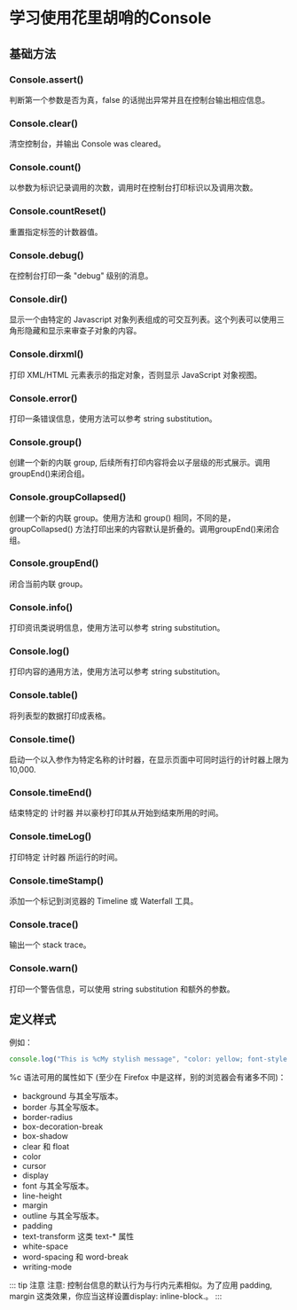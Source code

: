 # 学习使用花里胡哨的Console

## 基础方法

### Console.assert()

判断第一个参数是否为真，false 的话抛出异常并且在控制台输出相应信息。

### Console.clear()

清空控制台，并输出 Console was cleared。

### Console.count()

以参数为标识记录调用的次数，调用时在控制台打印标识以及调用次数。

### Console.countReset()

重置指定标签的计数器值。

### Console.debug()

在控制台打印一条 "debug" 级别的消息。

### Console.dir()

显示一个由特定的 Javascript 对象列表组成的可交互列表。这个列表可以使用三角形隐藏和显示来审查子对象的内容。

### Console.dirxml()

打印 XML/HTML 元素表示的指定对象，否则显示 JavaScript 对象视图。

### Console.error()

打印一条错误信息，使用方法可以参考 string substitution。

### Console.group()

创建一个新的内联 group, 后续所有打印内容将会以子层级的形式展示。调用 groupEnd()来闭合组。

### Console.groupCollapsed()

创建一个新的内联 group。使用方法和 group() 相同，不同的是，groupCollapsed() 方法打印出来的内容默认是折叠的。调用groupEnd()来闭合组。

### Console.groupEnd()

闭合当前内联 group。

### Console.info()

打印资讯类说明信息，使用方法可以参考 string substitution。

### Console.log()

打印内容的通用方法，使用方法可以参考 string substitution。

### Console.table()

将列表型的数据打印成表格。

### Console.time()

启动一个以入参作为特定名称的计时器，在显示页面中可同时运行的计时器上限为10,000.

### Console.timeEnd()

结束特定的 计时器 并以豪秒打印其从开始到结束所用的时间。

### Console.timeLog()

打印特定 计时器 所运行的时间。

### Console.timeStamp()

添加一个标记到浏览器的 Timeline 或 Waterfall 工具。

### Console.trace()

输出一个 stack trace。

### Console.warn()

打印一个警告信息，可以使用 string substitution 和额外的参数。

## 定义样式

例如：

```js
console.log("This is %cMy stylish message", "color: yellow; font-style: italic; background-color: blue;padding: 2px");
```

%c 语法可用的属性如下 (至少在 Firefox 中是这样，别的浏览器会有诸多不同)：

- background 与其全写版本。
- border 与其全写版本。
- border-radius
- box-decoration-break
- box-shadow
- clear 和 float
- color
- cursor
- display
- font 与其全写版本。
- line-height
- margin
- outline 与其全写版本。
- padding
- text-transform 这类 text-* 属性
- white-space
- word-spacing 和 word-break
- writing-mode

::: tip 注意
注意: 控制台信息的默认行为与行内元素相似。为了应用 padding, margin 这类效果，你应当这样设置display: inline-block.。
:::
